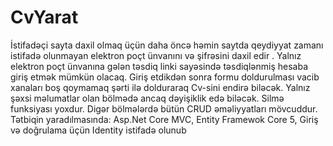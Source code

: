 # CvYarat
İstifadəçi sayta daxil olmaq üçün daha öncə həmin saytda qeydiyyat zamanı istifadə  olunmayan elektron poçt ünvanını və şifrəsini daxil edir .
Yalnız elektron poçt ünvanına gələn təsdiq linki sayəsində  təsdiqlənmiş hesaba giriş etmək mümkün olacaq.
Giriş etdikdən sonra formu doldurulması  vacib xanaları  boş qoymamaq  şərti ilə dolduraraq Cv-sini endirə biləcək. 
Yalnız şəxsi məlumatlar olan bölmədə ancaq dəyişiklik edə biləcək. Silmə funksiyası yoxdur.
Digər bölmələrdə bütün CRUD əməliyyatları mövcuddur.
Tətbiqin yaradılmasında: Asp.Net Core MVC, Entity Framewok Core 5, Giriş və doğrulama üçün Identity istifadə olunub

